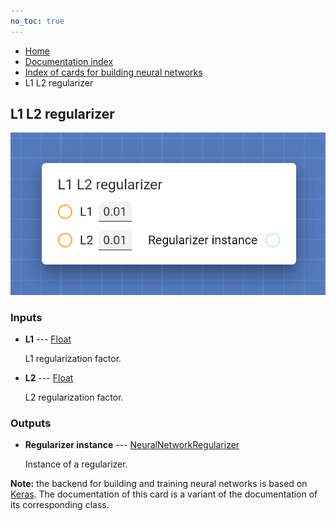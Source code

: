 ```yaml
---
no_toc: true
---
```


<ul class="breadcrumb">
    <li><a href="">Home</a></li>
    <li><a href="documentation">Documentation index</a></li>
    <li><a href="neural_network_cards/">Index of cards for building neural networks</a></li>
    <li>L1 L2 regularizer</li>
</ul>

## L1 L2 regularizer



!["L1 L2 regularizer" card](assets/img/neural_network_cards/regularizer_l1_l2.png)


### Inputs


* **L1** --- [Float](types/Float)

  L1 regularization factor.

* **L2** --- [Float](types/Float)

  L2 regularization factor.





### Outputs


* **Regularizer instance** --- [NeuralNetworkRegularizer](types/NeuralNetworkRegularizer)

  Instance of a regularizer.






**Note:** the backend for building and training neural networks is based on [Keras](https://keras.io/). The documentation of this card is a variant of the documentation of its corresponding class.